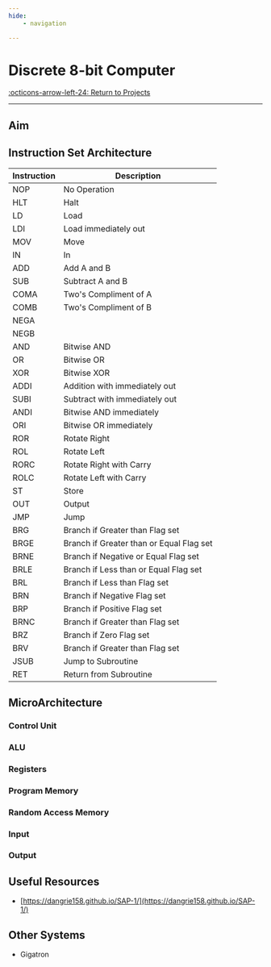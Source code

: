 ```yaml
---
hide:
    - navigation

---
```


# Discrete 8-bit Computer

[:octicons-arrow-left-24: Return to Projects](/Projects/)

---

## Aim

## Instruction Set Architecture

| Instruction  | Description |
| --- | --- |
| NOP | No Operation | 
| HLT | Halt |
| LD | Load |
| LDI | Load immediately out |
| MOV | Move |
| IN | In |
| ADD | Add A and B |
| SUB | Subtract A and B |
| COMA | Two's Compliment of A |
| COMB | Two's Compliment of B |
| NEGA |
| NEGB |
| AND | Bitwise AND |
| OR | Bitwise OR |
| XOR | Bitwise XOR |
| ADDI | Addition with immediately out|
| SUBI | Subtract with immediately out|
| ANDI | Bitwise AND immediately |
| ORI | Bitwise OR immediately |
| ROR | Rotate Right |
| ROL | Rotate Left |
| RORC | Rotate Right with Carry |
| ROLC | Rotate Left with Carry |
| ST | Store |
| OUT | Output |
| JMP | Jump |
| BRG | Branch if Greater than Flag set |
| BRGE | Branch if Greater than or Equal Flag set |
| BRNE | Branch if Negative or Equal Flag set |
| BRLE | Branch if Less than or Equal Flag set |
| BRL | Branch if Less than Flag set |
| BRN | Branch if Negative Flag set |
| BRP | Branch if Positive Flag set |
| BRNC | Branch if Greater than Flag set |
| BRZ | Branch if Zero Flag set |
| BRV | Branch if Greater than Flag set |
| JSUB | Jump to Subroutine |
| RET | Return from Subroutine |

## MicroArchitecture

### Control Unit

### ALU

### Registers

### Program Memory

### Random Access Memory

### Input

### Output



## Useful Resources

- [https://dangrie158.github.io/SAP-1/](https://dangrie158.github.io/SAP-1/)

## Other Systems

- Gigatron
